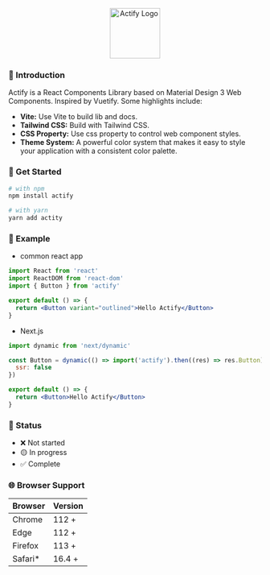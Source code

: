<p align="center">
  <a href="https://actifyjs.com">
    <img alt="Actify Logo" width="100" src="https://actifyjs.com/actify.svg">
  </a>
</p>

### 🚀 Introduction

Actify is a React Components Library based on Material Design 3 Web Components.
Inspired by Vuetify. Some highlights include:

- **Vite:** Use Vite to build lib and docs.
- **Tailwind CSS:** Build with Tailwind CSS.
- **CSS Property:** Use css property to control web component styles.
- **Theme System:** A powerful color system that makes it easy to style your application with a consistent color palette.

### 🌻 Get Started

```bash
# with npm
npm install actify

# with yarn
yarn add actity
```

### 🎉 Example

- common react app

```jsx
import React from 'react'
import ReactDOM from 'react-dom'
import { Button } from 'actify'

export default () => {
  return <Button variant="outlined">Hello Actify</Button>
}
```

- Next.js

```jsx
import dynamic from 'next/dynamic'

const Button = dynamic(() => import('actify').then((res) => res.Button), {
  ssr: false
})

export default () => {
  return <Button>Hello Actify</Button>
}
```

### 🚧 Status

- ❌ Not started
- 🟡 In progress
- ✅ Complete

### 🌐 Browser Support

| Browser  | Version |
| -------- | ------- |
| Chrome   | 112 +   |
| Edge     | 112 +   |
| Firefox  | 113 +   |
| Safari\* | 16.4 +  |
